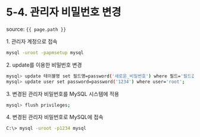 # 5-4. 관리자 비밀번호 변경

source: `{{ page.path }}`

1\. 관리자 계정으로 접속

```bash
mysql -uroot -papmsetup mysql
```

2\. update를 이용한 비밀번호 변경

```bash
mysql> update 테이블명 set 필드명=password('새로운_비밀번호') where 필드='필드값';
mysql> update user set password=password('1234') where user='root';
```

3\. 변경된 관리자 비밀번호를 MySQL 시스템에 적용

```bash
mysql> flush privileges;
```

4\. 변경된 관리자 비밀번호로 MySQL에 접속

```bash
C:\> mysql -uroot -p1234 mysql
```
